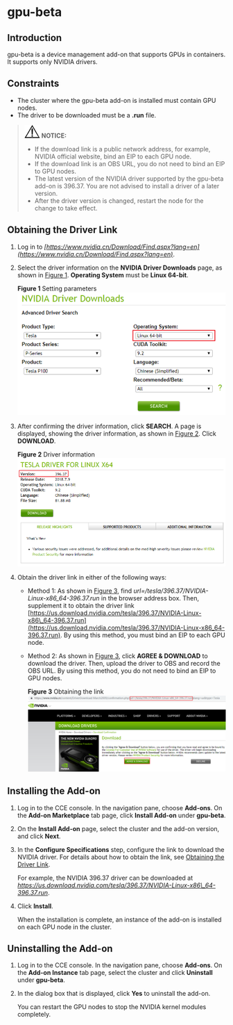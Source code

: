 # gpu-beta<a name="cce_01_0141"></a>

## Introduction<a name="section26181722164712"></a>

gpu-beta is a device management add-on that supports GPUs in containers. It supports only NVIDIA drivers.

## Constraints<a name="section3200193614201"></a>

-   The cluster where the gpu-beta add-on is installed must contain GPU nodes.
-   The driver to be downloaded must be a  **.run**  file.

>![](public_sys-resources/icon-notice.gif) **NOTICE:**   
>-   If the download link is a public network address, for example, NVIDIA official website, bind an EIP to each GPU node.  
>-   If the download link is an OBS URL, you do not need to bind an EIP to GPU nodes.  
>-   The latest version of the NVIDIA driver supported by the gpu-beta add-on is 396.37. You are not advised to install a driver of a later version.  
>-   After the driver version is changed, restart the node for the change to take effect.  

## Obtaining the Driver Link<a name="section95451728192112"></a>

1.  Log in to  _[https://www.nvidia.cn/Download/Find.aspx?lang=en](https://www.nvidia.cn/Download/Find.aspx?lang=en)_.
2.  Select the driver information on the  **NVIDIA Driver Downloads**  page, as shown in  [Figure 1](#fig11696366517).  **Operating System**  must be  **Linux 64-bit**.

    **Figure  1**  Setting parameters<a name="fig11696366517"></a>  
    ![](figures/setting-parameters.png "setting-parameters")

3.  After confirming the driver information, click  **SEARCH**. A page is displayed, showing the driver information, as shown in  [Figure 2](#fig7873421145213). Click  **DOWNLOAD**.

    **Figure  2**  Driver information<a name="fig7873421145213"></a>  
    ![](figures/driver-information.png "driver-information")

4.  Obtain the driver link in either of the following ways:
    -   Method 1: As shown in  [Figure 3](#fig5901194614534), find  _url=/tesla/396.37/NVIDIA-Linux-x86\_64-396.37.run_  in the browser address box. Then, supplement it to obtain the driver link  [https://us.download.nvidia.com/tesla/396.37/NVIDIA-Linux-x86\_64-396.37.run](https://us.download.nvidia.com/tesla/396.37/NVIDIA-Linux-x86_64-396.37.run). By using this method, you must bind an EIP to each GPU node.
    -   Method 2: As shown in  [Figure 3](#fig5901194614534), click  **AGREE & DOWNLOAD**  to download the driver. Then, upload the driver to OBS and record the OBS URL. By using this method, you do not need to bind an EIP to GPU nodes.

        **Figure  3**  Obtaining the link<a name="fig5901194614534"></a>  
        ![](figures/obtaining-the-link.png "obtaining-the-link")



## Installing the Add-on<a name="section1254702812218"></a>

1.  Log in to the CCE console. In the navigation pane, choose  **Add-ons**. On the  **Add-on Marketplace**  tab page, click  **Install Add-on**  under  **gpu-beta**.
2.  On the  **Install Add-on**  page, select the cluster and the add-on version, and click  **Next**.
3.  In the  **Configure Specifications**  step, configure the link to download the NVIDIA driver. For details about how to obtain the link, see  [Obtaining the Driver Link](#section95451728192112).

    For example, the NVIDIA 396.37 driver can be downloaded at  _https://us.download.nvidia.com/tesla/396.37/NVIDIA-Linux-x86\_64-396.37.run_.

4.  Click  **Install**.

    When the installation is complete, an instance of the add-on is installed on each GPU node in the cluster.


## Uninstalling the Add-on<a name="section5548228142111"></a>

1.  Log in to the CCE console. In the navigation pane, choose  **Add-ons**. On the  **Add-on Instance**  tab page, select the cluster and click  **Uninstall**  under  **gpu-beta**.
2.  In the dialog box that is displayed, click  **Yes**  to uninstall the add-on.

    You can restart the GPU nodes to stop the NVIDIA kernel modules completely.


